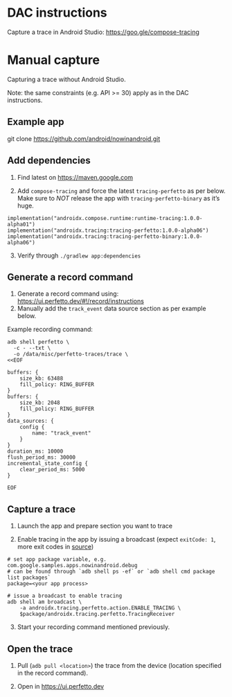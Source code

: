 # DAC instructions

Capture a trace in Android Studio: https://goo.gle/compose-tracing

# Manual capture

Capturing a trace without Android Studio.

Note: the same constraints (e.g. API >= 30) apply as in the DAC instructions.

## Example app

git clone https://github.com/android/nowinandroid.git

## Add dependencies

1. Find latest on https://maven.google.com

2. Add `compose-tracing` and force the latest `tracing-perfetto` as per below. Make sure to _NOT_ release the app with `tracing-perfetto-binary` as it’s huge.
```
implementation("androidx.compose.runtime:runtime-tracing:1.0.0-alpha01")
implementation("androidx.tracing:tracing-perfetto:1.0.0-alpha06")
implementation("androidx.tracing:tracing-perfetto-binary:1.0.0-alpha06")
```

3. Verify through `./gradlew app:dependencies`

## Generate a record command

1. Generate a record command using: https://ui.perfetto.dev/#!/record/instructions
2. Manually add the `track_event` data source section as per example below.

Example recording command:
```
adb shell perfetto \
  -c - --txt \
  -o /data/misc/perfetto-traces/trace \
<<EOF

buffers: {
    size_kb: 63488
    fill_policy: RING_BUFFER
}
buffers: {
    size_kb: 2048
    fill_policy: RING_BUFFER
}
data_sources: {
    config {
        name: "track_event"
    }
}
duration_ms: 10000
flush_period_ms: 30000
incremental_state_config {
    clear_period_ms: 5000
}

EOF
```

## Capture a trace

1. Launch the app and prepare section you want to trace

2. Enable tracing in the app by issuing a broadcast (expect `exitCode: 1`, more exit codes in [source](https://cs.android.com/android/platform/frameworks/support/+/androidx-main:tracing/tracing-perfetto-common/src/main/java/androidx/tracing/perfetto/PerfettoHandshake.kt;l=216;drc=125437f5e8b829997e6e4244274c5dc52194e33f))

```
# set app package variable, e.g. com.google.samples.apps.nowinandroid.debug
# can be found through `adb shell ps -ef` or `adb shell cmd package list packages`
package=<your app process>

# issue a broadcast to enable tracing
adb shell am broadcast \
    -a androidx.tracing.perfetto.action.ENABLE_TRACING \
    $package/androidx.tracing.perfetto.TracingReceiver    
```

3. Start your recording command mentioned previously.

## Open the trace

1. Pull (`adb pull <location>`) the trace from the device (location specified in the record command).

2. Open in https://ui.perfetto.dev

